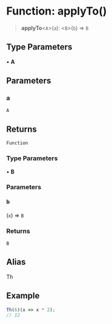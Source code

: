 # Function: applyTo()

> **applyTo**\<`A`\>(`a`): \<`B`\>(`b`) => `B`

## Type Parameters

• **A**

## Parameters

### a

`A`

## Returns

`Function`

### Type Parameters

• **B**

### Parameters

#### b

(`x`) => `B`

### Returns

`B`

## Alias

Th

## Example

```ts
Th(6)(x => x * 2);
// 12
```
